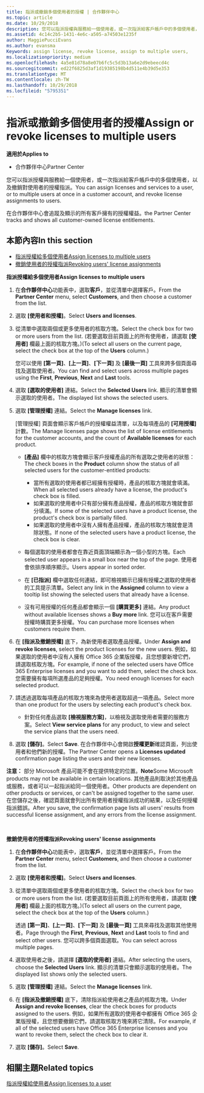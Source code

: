 ```yaml
---
title: 指派或撤銷多個使用者的授權 | 合作夥伴中心
ms.topic: article
ms.date: 10/29/2018
description: 您可以指派授權與服務給一個使用者，或一次指派給客戶帳戶中的多個使用者，以及撤銷對使用者的授權指派。
ms.assetid: 4c14c2b5-1431-4e6c-a505-a74503e1235f
author: MaggiePucciEvans
ms.author: evansma
Keywords: assign license, revoke license, assign to multiple users,
ms.localizationpriority: medium
ms.openlocfilehash: 4a5e81d78a8e07b6fc5c5d3b13a6e2d9ebeecd4c
ms.sourcegitcommit: ed22f6825d3af1d19385198b4d511e4b39d5e353
ms.translationtype: MT
ms.contentlocale: zh-TW
ms.lasthandoff: 10/29/2018
ms.locfileid: "5795351"
---
```

# <a name="assign-or-revoke-licenses-to-multiple-users"></a><span data-ttu-id="83004-103">指派或撤銷多個使用者的授權</span><span class="sxs-lookup"><span data-stu-id="83004-103">Assign or revoke licenses to multiple users</span></span>

**<span data-ttu-id="83004-104">適用於</span><span class="sxs-lookup"><span data-stu-id="83004-104">Applies to</span></span>**

-  <span data-ttu-id="83004-105">合作夥伴中心</span><span class="sxs-lookup"><span data-stu-id="83004-105">Partner Center</span></span>

<span data-ttu-id="83004-106">您可以指派授權與服務給一個使用者，或一次指派給客戶帳戶中的多個使用者，以及撤銷對使用者的授權指派。</span><span class="sxs-lookup"><span data-stu-id="83004-106">You can assign licenses and services to a user, or to multiple users at once in a customer account, and revoke license assignments to users.</span></span>

<span data-ttu-id="83004-107">在合作夥伴中心會追蹤及顯示的所有客戶擁有的授權權益。</span><span class="sxs-lookup"><span data-stu-id="83004-107">the Partner Center tracks and shows all customer-owned license entitlements.</span></span>

## <a name="in-this-section"></a><span data-ttu-id="83004-108">本節內容</span><span class="sxs-lookup"><span data-stu-id="83004-108">In this section</span></span>


-   [<span data-ttu-id="83004-109">指派授權給多個使用者</span><span class="sxs-lookup"><span data-stu-id="83004-109">Assign licenses to multiple users</span></span>](#assign-licenses-to-groups)
-   [<span data-ttu-id="83004-110">撤銷使用者的授權指派</span><span class="sxs-lookup"><span data-stu-id="83004-110">Revoking users' license assignments</span></span>](#revoking-licenses)

<a href="" id="assign-licenses-to-groups"></a>
<span data-ttu-id="83004-111">**指派授權給多個使用者**</span><span class="sxs-lookup"><span data-stu-id="83004-111">**Assign licenses to multiple users**</span></span>

1.  <span data-ttu-id="83004-112">在**合作夥伴中心**功能表中，選取**客戶**，並從清單中選擇客戶。</span><span class="sxs-lookup"><span data-stu-id="83004-112">From the **Partner Center** menu, select **Customers**, and then choose a customer from the list.</span></span>
2.  <span data-ttu-id="83004-113">選取 **\[使用者和授權\]**。</span><span class="sxs-lookup"><span data-stu-id="83004-113">Select **Users and licenses**.</span></span>
3.  <span data-ttu-id="83004-114">從清單中選取兩個或更多使用者的核取方塊。</span><span class="sxs-lookup"><span data-stu-id="83004-114">Select the check box for two or more users from the list.</span></span> <span data-ttu-id="83004-115">(若要選取目前頁面上的所有使用者，請選取 **\[使用者\]** 欄最上面的核取方塊。)</span><span class="sxs-lookup"><span data-stu-id="83004-115">(To select all users on the current page, select the check box at the top of the **Users** column.)</span></span>

    <span data-ttu-id="83004-116">您可以使用 **\[第一頁\]**、**\[上一頁\]**、**\[下一頁\]** 及 **\[最後一頁\]** 工具來跨多個頁面尋找及選取使用者。</span><span class="sxs-lookup"><span data-stu-id="83004-116">You can find and select users across multiple pages using the **First**, **Previous**, **Next** and **Last** tools.</span></span>

4.  <span data-ttu-id="83004-117">選取 **\[選取的使用者\]** 連結。</span><span class="sxs-lookup"><span data-stu-id="83004-117">Select the **Selected Users** link.</span></span> <span data-ttu-id="83004-118">顯示的清單會顯示選取的使用者。</span><span class="sxs-lookup"><span data-stu-id="83004-118">The displayed list shows the selected users.</span></span>
5.  <span data-ttu-id="83004-119">選取 **\[管理授權\]** 連結。</span><span class="sxs-lookup"><span data-stu-id="83004-119">Select the **Manage licenses** link.</span></span>

    <span data-ttu-id="83004-120">\[管理授權\] 頁面會顯示客戶帳戶的授權權益清單，以及每項產品的 **\[可用授權\]** 計數。</span><span class="sxs-lookup"><span data-stu-id="83004-120">The Manage licenses page shows the list of license entitlements for the customer accounts, and the count of **Available licenses** for each product.</span></span>

    -   <span data-ttu-id="83004-121">**\[產品\]** 欄中的核取方塊會顯示客戶授權產品的所有選取之使用者的狀態：</span><span class="sxs-lookup"><span data-stu-id="83004-121">The check boxes in the **Product** column show the status of all selected users for the customer-entitled products:</span></span>

        -   <span data-ttu-id="83004-122">當所有選取的使用者都已經擁有授權時，產品的核取方塊就會填滿。</span><span class="sxs-lookup"><span data-stu-id="83004-122">When all selected users already have a license, the product's check box is filled.</span></span>
        -   <span data-ttu-id="83004-123">如果選取的使用者中只有部分擁有產品授權，產品的核取方塊就會部分填滿。</span><span class="sxs-lookup"><span data-stu-id="83004-123">If some of the selected users have a product license, the product's check box is partially filled.</span></span>
        -   <span data-ttu-id="83004-124">如果選取的使用者中沒有人擁有產品授權，產品的核取方塊就會是清除狀態。</span><span class="sxs-lookup"><span data-stu-id="83004-124">If none of the selected users have a product license, the check box is clear.</span></span>
    -   <span data-ttu-id="83004-125">每個選取的使用者都會在靠近頁面頂端顯示為一個小型的方塊。</span><span class="sxs-lookup"><span data-stu-id="83004-125">Each selected user appears in a small box near the top of the page.</span></span> <span data-ttu-id="83004-126">使用者會依排序順序顯示。</span><span class="sxs-lookup"><span data-stu-id="83004-126">Users appear in sorted order.</span></span>

    -   <span data-ttu-id="83004-127">在 **\[已指派\]** 欄中選取任何連結，即可檢視顯示已擁有授權之選取的使用者的工具提示清單。</span><span class="sxs-lookup"><span data-stu-id="83004-127">Select any link in the **Assigned** column to view a tooltip list showing the selected users that already have a license.</span></span>

    -   <span data-ttu-id="83004-128">沒有可用授權的任何產品都會顯示一個 **\[購買更多\]** 連結。</span><span class="sxs-lookup"><span data-stu-id="83004-128">Any product without available licenses shows a **Buy more** link.</span></span> <span data-ttu-id="83004-129">您可以在客戶需要授權時購買更多授權。</span><span class="sxs-lookup"><span data-stu-id="83004-129">You can purchase more licenses when customers require them.</span></span>

6.  <span data-ttu-id="83004-130">在 **\[指派及撤銷授權\]** 底下，為新使用者選取產品授權。</span><span class="sxs-lookup"><span data-stu-id="83004-130">Under **Assign and revoke licenses**, select the product licenses for the new users.</span></span> <span data-ttu-id="83004-131">例如，如果選取的使用者中沒有人擁有 Office 365 企業版授權，且您想要新增它們，請選取核取方塊。</span><span class="sxs-lookup"><span data-stu-id="83004-131">For example, if none of the selected users have Office 365 Enterprise licenses and you want to add them, select the check box.</span></span> <span data-ttu-id="83004-132">您需要擁有每項所選產品的足夠授權。</span><span class="sxs-lookup"><span data-stu-id="83004-132">You need enough licenses for each selected product.</span></span>
7.  <span data-ttu-id="83004-133">請透過選取每項產品的核取方塊來為使用者選取超過一項產品。</span><span class="sxs-lookup"><span data-stu-id="83004-133">Select more than one product for the users by selecting each product's check box.</span></span>
    -   <span data-ttu-id="83004-134">針對任何產品選取 **\[檢視服務方案\]**，以檢視及選取使用者需要的服務方案。</span><span class="sxs-lookup"><span data-stu-id="83004-134">Select **View service plans** for any product, to view and select the service plans that the users need.</span></span>

8.  <span data-ttu-id="83004-135">選取 **\[儲存\]**。</span><span class="sxs-lookup"><span data-stu-id="83004-135">Select **Save**.</span></span> <span data-ttu-id="83004-136">在合作夥伴中心會開啟**授權更新**確認頁面，列出使用者和他們新的授權。</span><span class="sxs-lookup"><span data-stu-id="83004-136">The Partner Center opens a **Licenses updated** confirmation page listing the users and their new licenses.</span></span>

<span data-ttu-id="83004-137">**注意：** 部分 Microsoft 產品可能不會在提供特定的位置。</span><span class="sxs-lookup"><span data-stu-id="83004-137">**Note**Some Microsoft products may not be available in certain locations.</span></span> <span data-ttu-id="83004-138">其他產品則取決於其他產品或服務，或者可以一起指派給同一個使用者。</span><span class="sxs-lookup"><span data-stu-id="83004-138">Other products are dependent on other products or services, or can't be assigned together to the same user.</span></span> <span data-ttu-id="83004-139">在您儲存之後，確認頁面就會列出所有使用者授權指派成功的結果，以及任何授權指派錯誤。</span><span class="sxs-lookup"><span data-stu-id="83004-139">After you save, the confirmation page lists all users' results from successful license assignment, and any errors from the license assignment.</span></span>

 

<a href="" id="revoking-licenses"></a>
<span data-ttu-id="83004-140">**撤銷使用者的授權指派**</span><span class="sxs-lookup"><span data-stu-id="83004-140">**Revoking users' license assignments**</span></span>

1.  <span data-ttu-id="83004-141">在**合作夥伴中心**功能表中，選取**客戶**，並從清單中選擇客戶。</span><span class="sxs-lookup"><span data-stu-id="83004-141">From the **Partner Center** menu, select **Customers**, and then choose a customer from the list.</span></span>
2.  <span data-ttu-id="83004-142">選取 **\[使用者和授權\]**。</span><span class="sxs-lookup"><span data-stu-id="83004-142">Select **Users and licenses**.</span></span>
3.  <span data-ttu-id="83004-143">從清單中選取兩個或更多使用者的核取方塊。</span><span class="sxs-lookup"><span data-stu-id="83004-143">Select the check box for two or more users from the list.</span></span> <span data-ttu-id="83004-144">(若要選取目前頁面上的所有使用者，請選取 **\[使用者\]** 欄最上面的核取方塊。)</span><span class="sxs-lookup"><span data-stu-id="83004-144">(To select all users on the current page, select the check box at the top of the **Users** column.)</span></span>

    <span data-ttu-id="83004-145">透過 **\[第一頁\]**、**\[上一頁\]**、**\[下一頁\]** 及 **\[最後一頁\]** 工具來尋找及選取其他使用者。</span><span class="sxs-lookup"><span data-stu-id="83004-145">Page through the **First**, **Previous**, **Next** and **Last** tools to find and select other users.</span></span> <span data-ttu-id="83004-146">您可以跨多個頁面選取。</span><span class="sxs-lookup"><span data-stu-id="83004-146">You can select across multiple pages.</span></span>

4.  <span data-ttu-id="83004-147">選取使用者之後，請選擇 **\[選取的使用者\]** 連結。</span><span class="sxs-lookup"><span data-stu-id="83004-147">After selecting the users, choose the **Selected Users** link.</span></span> <span data-ttu-id="83004-148">顯示的清單只會顯示選取的使用者。</span><span class="sxs-lookup"><span data-stu-id="83004-148">The displayed list shows only the selected users.</span></span>
5.  <span data-ttu-id="83004-149">選取 **\[管理授權\]** 連結。</span><span class="sxs-lookup"><span data-stu-id="83004-149">Select the **Manage licenses** link.</span></span>
6.  <span data-ttu-id="83004-150">在 **\[指派及撤銷授權\]** 底下，清除指派給使用者之產品的核取方塊。</span><span class="sxs-lookup"><span data-stu-id="83004-150">Under **Assign and revoke licenses**, clear the check boxes for products assigned to the users.</span></span> <span data-ttu-id="83004-151">例如，如果所有選取的使用者中都擁有 Office 365 企業版授權，且您想要撤銷它們，請選取核取方塊來將它清除。</span><span class="sxs-lookup"><span data-stu-id="83004-151">For example, if all of the selected users have Office 365 Enterprise licenses and you want to revoke them, select the check box to clear it.</span></span>
7.  <span data-ttu-id="83004-152">選取 **\[儲存\]**。</span><span class="sxs-lookup"><span data-stu-id="83004-152">Select **Save**.</span></span>

## <a name="related-topics"></a><span data-ttu-id="83004-153">相關主題</span><span class="sxs-lookup"><span data-stu-id="83004-153">Related topics</span></span>


[<span data-ttu-id="83004-154">指派授權給使用者</span><span class="sxs-lookup"><span data-stu-id="83004-154">Assign licenses to a user</span></span>](assign-licenses-to-users.md)

 

 



